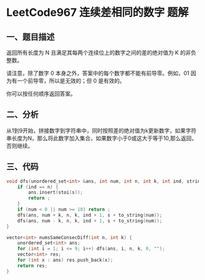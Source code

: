 # LeetCode967 连续差相同的数字 题解

## 一、题目描述

返回所有长度为 N 且满足其每两个连续位上的数字之间的差的绝对值为 K 的非负整数。

请注意，除了数字 0 本身之外，答案中的每个数字都不能有前导零。例如，01 因为有一个前导零，所以是无效的；但 0 是有效的。

你可以按任何顺序返回答案。



## 二、分析

从1到9开始，拼接数字到字符串中，同时按照差的绝对值为k更新数字，如果字符串长度为N，那么将此数字加入集合，如果数字小于0或这大于等于10,那么返回，否则继续。



## 三、代码

```c++
void dfs(unordered_set<int> &ans, int num, int n, int k, int ind, string s) {
    if (ind == n) {
        ans.insert(stoi(s));
        return ;
    }
    if (num < 0 || num >= 10) return ;
    dfs(ans, num + k, n, k, ind + 1, s + to_string(num));
    dfs(ans, num - k, n, k, ind + 1, s + to_string(num));
}

vector<int> numsSameConsecDiff(int n, int k) {
    unordered_set<int> ans;
    for (int i = 1; i <= 9; i++) dfs(ans, i, n, k, 0, "");
    vector<int> res;
    for (int x : ans) res.push_back(x);
    return res;
}
```

